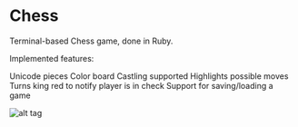 # Chess

Terminal-based Chess game, done in Ruby.

Implemented features:

Unicode pieces
Color board
Castling supported
Highlights possible moves
Turns king red to notify player is in check
Support for saving/loading a game

![alt tag](https://imgur.com/bj3FGtV)
